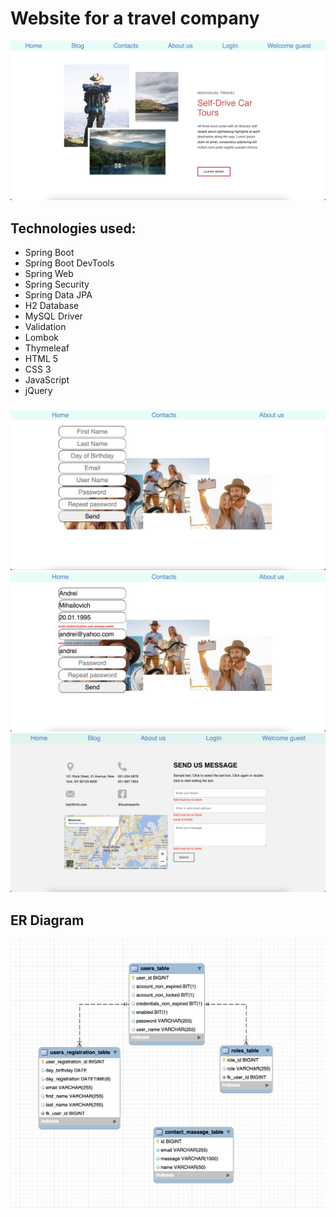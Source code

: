 # Website for a travel company
![home_page.jpeg](images%2Fhome_page.jpeg)
## Technologies used:
 - Spring Boot
 - Spring Boot DevTools
 - Spring Web
 - Spring Security
 - Spring Data JPA
 - H2 Database
 - MySQL Driver
 - Validation
 - Lombok
 - Thymeleaf
 - HTML 5
 - CSS 3
 - JavaScript
 - jQuery
###
![registration.jpeg](images%2Fregistration.jpeg)
![registration_validation.jpeg](images%2Fregistration_validation.jpeg)
![contact_message_page.jpeg](images%2Fcontact_message_page.jpeg)
## ER Diagram
![er_diagramma.jpeg](images%2Fer_diagram.jpeg)